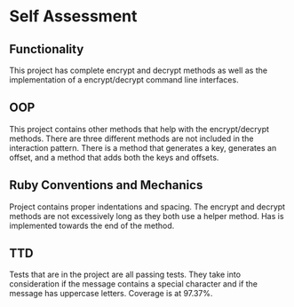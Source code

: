 # Self Assessment


## Functionality
This project has complete encrypt and decrypt methods as well as the implementation of a encrypt/decrypt command line interfaces.


## OOP
This project contains other methods that help with the encrypt/decrypt methods. There are three different methods are not included in the interaction pattern. There is a method that generates a key, generates an offset, and a method that adds both the keys and offsets.


## Ruby Conventions and Mechanics
Project contains proper indentations and spacing. The encrypt and decrypt methods are not excessively long as they both use a helper method. Has is implemented towards the end of the method.


## TTD
Tests that are in the project are all passing tests. They take into consideration if the message contains a special character and if the message has uppercase letters. Coverage is at 97.37%.
